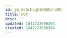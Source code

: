 ```yaml
---
id: jb_XcGrhqqC16WSUJ-sRK
title: POP
desc: ''
updated: 1643723096364
created: 1643723096364
---
```


